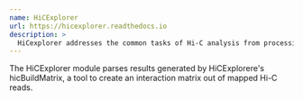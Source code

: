 ```yaml
---
name: HiCExplorer
url: https://hicexplorer.readthedocs.io
description: >
  HiCexplorer addresses the common tasks of Hi-C analysis from processing to visualization.
---
```


The HiCExplorer module parses results generated by HiCExplorere's hicBuildMatrix, a tool to create an interaction matrix out of mapped Hi-C reads.
